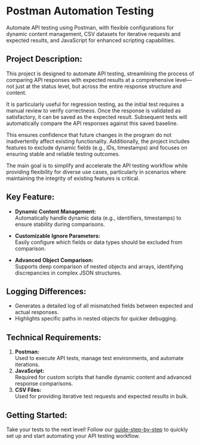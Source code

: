 # Postman Automation Testing 
Automate API testing using Postman, 
with flexible configurations for dynamic content management, 
CSV datasets for iterative requests and expected results, and JavaScript for enhanced scripting capabilities.

## Project Description:
This project is designed to automate API testing, streamlining the process of comparing API responses with expected results at a comprehensive level—not just at the status level, but across the entire response structure and content.

It is particularly useful for regression testing, as the initial test requires a manual review to verify correctness. Once the response is validated as satisfactory, it can be saved as the expected result. Subsequent tests will automatically compare the API responses against this saved baseline.

This ensures confidence that future changes in the program do not inadvertently affect existing functionality. Additionally, the project includes features to exclude dynamic fields (e.g., IDs, timestamps) and focuses on ensuring stable and reliable testing outcomes.

The main goal is to simplify and accelerate the API testing workflow while providing flexibility for diverse use cases, particularly in scenarios where maintaining the integrity of existing features is critical.

## Key Feature:
- **Dynamic Content Management:**  
Automatically handle dynamic data (e.g., identifiers, timestamps) to ensure stability during comparisons.

- **Customizable Ignore Parameters:**  
Easily configure which fields or data types should be excluded from comparison.

- **Advanced Object Comparison:**  
Supports deep comparison of nested objects and arrays, identifying discrepancies in complex JSON structures.

## Logging Differences:
- Generates a detailed log of all mismatched fields between expected and actual responses.
- Highlights specific paths in nested objects for quicker debugging.

## Technical Requirements:
1. **Postman:**  
Used to execute API tests, manage test environments, and automate iterations.
2. **JavaScript:**  
Required for custom scripts that handle dynamic content and advanced response comparisons.
3. **CSV Files:**  
Used for providing iterative test requests and expected results in bulk.

## Getting Started:
Take your tests to the next level! Follow our [guide-step-by-step](step-by-step/step-1.md) to quickly set up and start automating your API testing workflow.